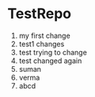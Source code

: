 # TestRepo
1. my first change
2. test1 changes
3. test trying to change
4. test changed again
5. suman
6. verma
6. abcd
